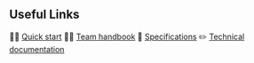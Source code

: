 ## Useful Links

🙋‍♀️ [Quick start](https://digital-land.github.io/quickstart/)
👩‍💻 [Team handbook](https://handbook.planning.data.gov.uk/)
🧙 [Specifications](https://digital-land.github.io/specification)
✏️ [Technical documentation](https://digital-land.github.io/technical-documentation/)

<!--

**Here are some ideas to get you started:**

🙋‍♀️ A short introduction - what is your organization all about?
🌈 Contribution guidelines - how can the community get involved?
👩‍💻 Useful resources - where can the community find your docs? Is there anything else the community should know?
🍿 Fun facts - what does your team eat for breakfast?
🧙 Remember, you can do mighty things with the power of [Markdown](https://docs.github.com/github/writing-on-github/getting-started-with-writing-and-formatting-on-github/basic-writing-and-formatting-syntax)
-->
